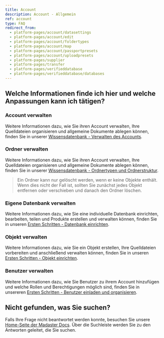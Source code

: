 ```yaml
---
title: Account
description: Account - Allgemein
ref: account
type: FAQ
redirect_from:
  - platform-pages/account/datasettings
  - platform-pages/account/edit
  - platform-pages/account/foldertypes
  - platform-pages/account/map
  - platform-pages/account/passportpresets
  - platform-pages/account/uploadpresets
  - platform-pages/supplier
  - platform-pages/transfer
  - platform-pages/verifieddatabase
  - platform-pages/verifieddatabase/databases
---
```


## Welche Informationen finde ich hier und welche Anpassungen kann ich tätigen?

### Account verwalten
Weitere Informationen dazu, wie Sie ihren Account verwalten, Ihre Quelldateien organisieren und allgemeine Dokumente ablegen können, finden Sie in unserer <a href="/ch/de/knowledge-base/stay-organized" target="_blank">Wissensdatenbank - Verwalten des Accounts</a>.

### Ordner verwalten 
Weitere Informationen dazu, wie Sie ihren Account verwalten, Ihre Quelldateien organisieren und allgemeine Dokumente ablegen können, finden Sie in unserer <a href="/ch/de/knowledge-base/folder-types-and-folder-structure.html" target="_blank">Wissensdatenbank - Ordnertypen und Ordnerstruktur</a>.

> Ein Ordner kann nur gelöscht werden, wenn er keine Objekte enthält. Wenn dies nicht der Fall ist, sollten Sie zunächst jedes Objekt entfernen oder verschieben und danach den Ordner löschen.

### Eigene Datenbank verwalten
Weitere Informationen dazu, wie Sie eine individuelle Datenbank einrichten, bearbeiten, teilen und Produkte erstellen und verwalten können, finden Sie in unseren <a href="/ch/de/get-started/create-your-own-databases-with-custom-materials-and-products" target="_blank">Ersten Schritten - Datenbank einrichten</a>.

### Objekt verwalten
Weitere Informationen dazu, wie Sie ein Objekt erstellen, Ihre Quelldateien vorbereiten und anschließend verwalten können, finden Sie in unseren <a href="/ch/de/get-started/set-up-objects.html" target="_blank">Ersten Schritten - Objekt einrichten</a>.

### Benutzer verwalten
Weitere Informationen dazu, wie Sie Benutzer zu ihrem Account hinzufügen und welche Rollen und Berechtigungen möglich sind, finden Sie in unsereren <a href="/ch/de/get-started/set-up-your-account.html#benutzer-einladen-und-organisieren" target="_blank">Ersten Schritten - Benutzer einladen und organisieren</a>.

## Nicht gefunden, was Sie suchen?
Falls Ihre Frage nicht beantwortet werden konnte, besuchen Sie unsere <a href="/ch/de/" target="_blank">Home-Seite der Madaster Docs</a>. Über die Suchleiste werden Sie zu den Antworten geleitet, die Sie suchen.